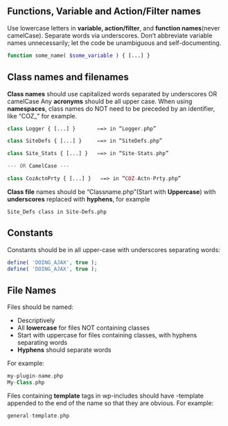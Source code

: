 ## Functions, Variable and Action/Filter names
Use lowercase letters in **variable, action/filter**, and **function names**(never camelCase). Separate words via underscores. Don’t abbreviate variable names unnecessarily; let the code be unambiguous and self-documenting.
```php
function some_name( $some_variable ) { [...] }
```

## Class names and filenames
**Class names** should use capitalized words separated by underscores OR camelCase
Any **acronyms** should be all upper case.
When using **namespaces**, class names do NOT need to be preceded by an identifier, like “COZ_” for example.
```php
class Logger { [...] }       ==> in “Logger.php”

class SiteDefs { [...] }     ==> in “SiteDefs.php”

class Site_Stats { [...] }   ==> in “Site-Stats.php”

--- OR CamelCase ---

class CozActnPrty { [...] }   ==> in “COZ-Actn-Prty.php”
```

**Class file** names should be “Classname.php”(Start with **Uppercase**) with **underscores** replaced with **hyphens**, for example
```
Site_Defs class in Site-Defs.php
```

## Constants
Constants should be in all upper-case with underscores separating words:
```php
define( 'DOING_AJAX', true );
define( 'DOING_AJAX', true );
```

## File Names

Files should be named:
- Descriptively
- All **lowercase** for files NOT containing classes
- Start with uppercase for files containing classes, with hyphens separating words
- **Hyphens** should separate words

For example:
```php
my-plugin-name.php
My-Class.php
```

Files containing **template** tags in wp-includes should have -template appended to the end of the name so that they are obvious. For example:
```php 
general-template.php
```
